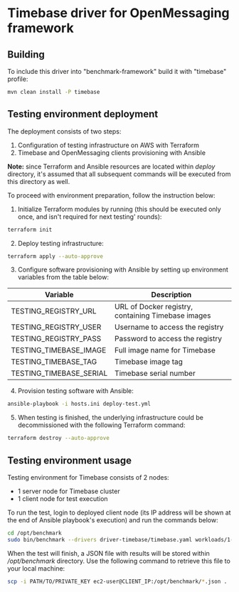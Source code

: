 # Timebase driver for OpenMessaging framework

## Building

To include this driver into "benchmark-framework" build it with "timebase" profile:

```bash
mvn clean install -P timebase
```

## Testing environment deployment

The deployment consists of two steps:
1. Configuration of testing infrastructure on AWS with Terraform
2. Timebase and OpenMessaging clients provisioning with Ansible

**Note:** since Terraform and Ansible resources are located within _deploy_ directory, it's assumed that all subsequent commands will be executed from this directory as well.

To proceed with environment preparation, follow the instruction below:
1. Initialize Terraform modules by running (this should be executed only once, and isn't required for next testing' rounds):

```bash
terraform init
```

2. Deploy testing infrastructure:

```bash
terraform apply --auto-approve
```

3. Configure software provisioning with Ansible by setting up environment variables from the table below:

|        Variable         |                    Description                     |
|-------------------------|----------------------------------------------------|
| TESTING_REGISTRY_URL    | URL of Docker registry, containing Timebase images |
| TESTING_REGISTRY_USER   | Username to access the registry                    |
| TESTING_REGISTRY_PASS   | Password to access the registry                    |
| TESTING_TIMEBASE_IMAGE  | Full image name for Timebase                       |
| TESTING_TIMEBASE_TAG    | Timebase image tag                                 |
| TESTING_TIMEBASE_SERIAL | Timebase serial number                             |

4. Provision testing software with Ansible:

```bash
ansible-playbook -i hosts.ini deploy-test.yml
```

5. When testing is finished, the underlying infrastructure could be decommissioned with the following Terraform command:

```bash
terraform destroy --auto-approve
```

## Testing environment usage

Testing environment for Timebase consists of 2 nodes:
- 1 server node for Timebase cluster
- 1 client node for test execution

To run the test, login to deployed client node (its IP address will be shown at the end of Ansible playbook's execution) and run the commands below:

```bash
cd /opt/benchmark
sudo bin/benchmark --drivers driver-timebase/timebase.yaml workloads/1-topic-16-partition-256b.yaml
```

When the test will finish, a JSON file with results will be stored within _/opt/benchmark_ directory. Use the following command to retrieve this file to your local machine:

```bash
scp -i PATH/TO/PRIVATE_KEY ec2-user@CLIENT_IP:/opt/benchmark/*.json .
```

